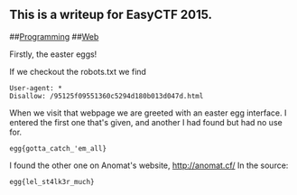 This is a writeup for EasyCTF 2015. 
-------------------------
##[Programming](programming.md)
##[Web](web.md)

Firstly, the easter eggs!


If we checkout the robots.txt we find
```
User-agent: *
Disallow: /95125f09551360c5294d180b013d047d.html
```
When we visit that webpage we are greeted with an easter egg interface. I entered the first one that's given, and another I had found but had no use for.
```
egg{gotta_catch_'em_all}
```
I found the other one on Anomat's website, http://anomat.cf/ In the source:
```
egg{lel_st4lk3r_much}
```
